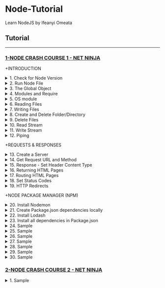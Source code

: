 # Node-Tutorial
Learn NodeJS by Ifeanyi Omeata

## Tutorial

---

### [1-NODE CRASH COURSE 1 - NET NINJA](#)

+INTRODUCTION

<details>
  <summary>1. Check for Node Version</summary>

```Javascript
node -v
```

</details>

<details>
  <summary>2. Run Node File</summary>

```Javascript
node index.js
```

</details>

<details>
  <summary>3. The Global Object</summary>

Test.js:

```Javascript
let count = 0

const program = global.setInterval(()=>{
    count++
    console.log(count)
}, 1000)

global.setTimeout(()=>{
    console.log("Setting timeout")
    clearInterval(program)
}, 3000)
```

Absolute Path

```Javascript
console.log(__dirname)
```

```Javascript
// ~/Desktop/SERVER/Cloud/node
```

Absolute Path + Filename

```Javascript
console.log(__filename)
```

```Javascript
// ~/Desktop/SERVER/Cloud/node/test.js
```

</details>

<details>
  <summary>4. Modules and Require</summary>

require.js:

```Javascript
const people = ['yoshi' , 'ryu', ' chun-li' , ' mario'];
const ages = [20, 25, 30, 35];

module.exports = {
    people,
    ages
};

```

modules.js:

```Javascript
const {people, ages} = require('./require.js');

console.log(people, ages);
```

```Javascript
// [ 'yoshi', 'ryu', ' chun-li', ' mario' ] [ 20, 25, 30, 35 ]
```

</details>

<details>
  <summary>5. OS module</summary>

```Javascript
const os = require('os');

console.log(os.platform(), os.homedir());

```

```Javascript
// darwin /Users/ifeanyiomeata
```

</details>

<details>
  <summary>6. Reading Files</summary>

```Javascript
const fs = require("fs");

// reading files
fs.readFile('./docs/blog1.txt', (err, data) => {
    if(err){
    console.log(err);
    }
    console.log(data.toString());
});

console.log('last line');
```

```Javascript
// last line
// Hello World!
// Hello World 2!
```

</details>

<details>
  <summary>7. Writing Files</summary>

```Javascript
const fs = require("fs");

// writing files
fs.writeFile('./docs/blog1.txt', 'hello, world', () => {
    console.log('file was written');
});
fs.writeFile('./docs/blog2.txt', 'hello, again' , () => {
    console.log('file was written');
});
```

```Javascript
// file was written
// file was written
```

</details>

<details>
  <summary>8. Create and Delete Folder/Directory</summary>

```Javascript
const fs = require("fs");

// Create and Delete directories/Folders
if(!fs.existsSync('./assets')) {
    fs.mkdir('./assets', (err) => {
        if (err) {
            console.error(err);
        }
        console.log('folder created');
    });
} else {
    fs.rmdir('./assets', (err) => {
        if(err) {
            console.log(err)
        }
        console.log('folder deleted');
    })
}
```

```Javascript
// folder created
// folder deleted
```

</details>

<details>
  <summary>9. Delete Files</summary>

```Javascript
const fs = require("fs");

// deleting files
if (fs.existsSync('./docs/blog1.txt')) {
    fs.unlink('./docs/blog1.txt', (err) => {
        if(err) {
            console.log(err)
        }
        console.log('file deleted');
    })
}
```

```Javascript
// file deleted
```

</details>

<details>
  <summary>10. Read Stream</summary>

```Javascript
const fs = require("fs");

const readStream = fs.createReadStream('./docs/blog2.txt', { encoding: 'utf8' });

readStream.on('data', (chunk) => {
    console.log('-------- NEW CHUNK -----');
    console.log(chunk);
});

```

```Javascript
// -------- NEW CHUNK -----
// <Buffer 4c 6f 72 65 6d 20 69 70 73 75 6d 20 64 6f 6c 6f 72 20 73 69 74 20 61 6d 65 74 2c 20 63 6f 6e 73 65 63 74 65 74 75 65 72 20 61 64 69 70 69 73 63 69 6e ... 65486 more bytes>
// -------- NEW CHUNK -----
// <Buffer 20 56 69 76 61 6d 75 73 20 69 6e 20 65 72 61 74 20 75 74 20 75 72 6e 61 20 63 75 72 73 75 73 20 76 65 73 74 69 62 75 6c 75 6d 2e 20 46 75 73 63 65 20 ... 65486 more bytes>
// -------- NEW CHUNK -----
// <Buffer 53 75 73 70 65 6e 64 69 73 73 65 20 66 65 75 67 69 61 74 2e 20 53 75 73 70 65 6e 64 69 73 73 65 20 65 6e 69 6d 20 74 75 72 70 69 73 2c 20 64 69 63 74 ... 65486 more bytes>
// -------- NEW CHUNK -----
// <Buffer 69 62 75 6c 75 6d 20 65 74 2c 20 74 65 6d 70 6f 72 20 61 75 63 74 6f 72 2c 20 6a 75 73 74 6f 2e 20 49 6e 20 61 63 20 66 65 6c 69 73 20 71 75 69 73 20 ... 65486 more bytes>
// -------- NEW CHUNK -----
// <Buffer 6c 61 6d 63 6f 72 70 65 72 20 75 6c 74 72 69 63 69 65 73 20 6e 69 73 69 2e 20 4e 61 6d 20 65 67 65 74 20 64 75 69 2e 20 45 74 69 61 6d 20 72 68 6f 6e ... 11132 more bytes>
```

</details>

<details>
  <summary>11. Write Stream</summary>

```Javascript
const fs = require("fs");

const readStream = fs.createReadStream('./docs/blog2.txt',{ encoding: 'utf8' });
const writeStream = fs.createWriteStream('./docs/blog3.txt');

readStream.on('data' , (chunk) => {
    console.log('------ NEW CHUNK -----');
    console.log(chunk);
    writeStream.write('\nNEW CHUNK\n');
    writeStream.write(chunk);
});
```

</details>

<details>
  <summary>12. Piping</summary>

```Javascript
const fs = require("fs");

const readStream = fs.createReadStream('./docs/blog2.txt',{ encoding: 'utf8' });
const writeStream = fs.createWriteStream('./docs/blog3.txt');

// readStream.on('data' , (chunk) => {
//     console.log('------ NEW CHUNK -----');
//     console.log(chunk);
//     writeStream.write('\nNEW CHUNK\n');
//     writeStream.write(chunk);
// });

// piping
readStream.pipe(writeStream);
```

</details>

+REQUESTS & RESPONSES

<details>
  <summary>13. Create a Server</summary>

```Javascript
const http = require('http');

const server = http.createServer((req, res) =>{
    console.log('request made');
});

server.listen(3000, 'localhost', () => {
    console.log('listening for requests on port 3000')
})
```

```Javascript
// listening for requests on port 3000
// request made
```

</details>

<details>
  <summary>14. Get Request URL and Method</summary>

```Javascript

const http = require('http');

const server = http.createServer((req, res) =>{
    console.log('request made');
    console.log("Url: ", req.url);
    console.log("Method: ", req.method);
    console.log("Headers: ", req.headers);
    console.log("Body: ", req.body);
});

server.listen(3000, 'localhost', () => {
    console.log('listening for requests on port 3000')
})
```

```Javascript
// listening for requests on port 3000
// request made
// Url:  /
// Method:  GET
// Headers:  {
//   host: 'localhost:3000',
//   connection: 'keep-alive',
//   'sec-ch-ua': '"Chromium";v="106", "Google Chrome";v="106", "Not;A=Brand";v="99"',
//   'sec-ch-ua-mobile': '?0',
//   'sec-ch-ua-platform': '"macOS"',
//   'upgrade-insecure-requests': '1',
//   'user-agent': 'Mozilla/5.0 (Macintosh; Intel Mac OS X 10_15_7) AppleWebKit/537.36 (KHTML, like Gecko) Chrome/106.0.0.0 Safari/537.36',
//   accept: 'text/html,application/xhtml+xml,application/xml;q=0.9,image/avif,image/webp,image/apng,*/*;q=0.8,application/signed-exchange;v=b3;q=0.9',
//   'sec-fetch-site': 'none',
//   'sec-fetch-mode': 'navigate',
//   'sec-fetch-user': '?1',
//   'sec-fetch-dest': 'document',
//   'accept-encoding': 'gzip, deflate, br',
//   'accept-language': 'en-GB,en-US;q=0.9,en;q=0.8'
// }
// Body:  undefined
```

</details>

<details>
  <summary>15. Response - Set Header Content Type </summary>

```Javascript

const http = require('http');

const server = http.createServer((req, res) => {
    console.log('request made');
    console.log("Url: ", req.url);
    console.log("Method: ", req.method);
    console.log("Headers: ", req.headers);
    console.log("Body: ", req.body);

    // set header content type
    res.setHeader('Content-Type', 'text/plain');
    res.write('hello, ninjas');
    res.end();
});

server.listen(3000, 'localhost', () => {
    console.log('listening for requests on port 3000')
})
```

```Javascript
const http = require('http');

const server = http.createServer((req, res) => {
    console.log('request made');
    // console.log("Url: ", req.url);
    // console.log("Method: ", req.method);
    // console.log("Headers: ", req.headers);
    // console.log("Body: ", req.body);

    // set header content type
    res.setHeader('Content-Type', 'text/html');
    res.write('<head><link rel="stylesheet" href="#"></head>');
    res.write('<h1>Welcome!</h1>');
    res.write('<h2>hello, ninjas</h2>');
    res.end();
});

server.listen(3000, 'localhost', () => {
    console.log('listening for requests on port 3000')
})
```

</details>

<details>
  <summary>16. Returning HTML Pages </summary>

```Javascript
const http = require('http');
const fs = require('fs');

const server = http.createServer((req, res) => {
    console.log('request made');

    // set header content type
    res.setHeader('Content-Type', 'text/html');

    // send an html file.
    fs.readFile('./views/index.html', (err, data) => {
        if(err) {
            console.log(err);
            res.end();
        } else {
            res.write(data);
            res.end();
            // OR
            // res.end(data);
        }
    })

});

server.listen(3000, 'localhost', () => {
    console.log('listening for requests on port 3000')
})
```

</details>

<details>
  <summary>17. Routing HTML Pages</summary>

```Javascript
const http = require('http');
const fs = require('fs');

const server = http.createServer((req, res) => {
    console.log('request made');

    // set header content type
    res.setHeader('Content-Type', 'text/html');

    // get path from request
    let path = './views/';
    switch (req.url) {
        case '/':
            path += 'index.html';
            break;
        case '/about':
            path += 'about.html';
            break;
        default:
            path += '404.html';
            break;
    }

    // send an html file.
    fs.readFile(path, (err, data) => {
        if(err) {
            console.log(err);
            res.end();
        } else {
            res.end(data);
        }
    })
});

server.listen(3000, 'localhost', () => {
    console.log('listening for requests on port 3000')
})
```

</details>

<details>
  <summary>18. Set Status Codes </summary>

Status codes describe the type of response sent to the browser.

```markdown
200- OK
301- Resource moved
404- Not found
500- Internal server error
```

```markdown
100 Range- Informational Responses
200 Range- Success codes
300 Range- Codes for redirects
400 Range- User or client error codes
500 Range- Server error codes
```

```Javascript
const http = require('http');
const fs = require('fs');

const server = http.createServer((req, res) => {
    console.log('request made');

    // set header content type
    res.setHeader('Content-Type', 'text/html');

    // get path from request
    let path = './views/';
    switch (req.url) {
        case '/':
            path += 'index.html';
            res.statusCode = 200;
            break;
        case '/about':
            path += 'about.html';
            res.statusCode = 200;
            break;
        default:
            path += '404.html';
            res.statusCode = 404;
            break;
    }

    // send an html file.
    fs.readFile(path, (err, data) => {
        if(err) {
            console.log(err);
            res.end();
        } else {
            res.end(data);
        }
    })
});

server.listen(3000, 'localhost', () => {
    console.log('listening for requests on port 3000')
})
```

</details>

<details>
  <summary>19. HTTP Redirects</summary>

```Javascript

const http = require('http');
const fs = require('fs');

const server = http.createServer((req, res) => {
    console.log('request made');

    // set header content type
    res.setHeader('Content-Type', 'text/html');

    // get path from request
    let path = './views/';
    switch (req.url) {
        case '/':
            path += 'index.html';
            res.statusCode = 200;
            break;
        case '/about':
            path += 'about.html';
            res.statusCode = 200;
            break;
        case '/about-me':
            res.statusCode = 301;
            res.setHeader('Location', '/about');
            res.end();
            break;
        default:
            path += '404.html';
            res.statusCode = 404;
            break;
    }

    // send an html file.
    fs.readFile(path, (err, data) => {
        if(err) {
            console.log(err);
            res.end();
        } else {
            res.end(data);
        }
    })
});

server.listen(3000, 'localhost', () => {
    console.log('listening for requests on port 3000')
})
```

</details>

+NODE PACKAGE MANAGER (NPM)

<details>
  <summary>20. Install Nodemon </summary>

```Javascript
npm install -g nodemon

yarn global add nodemon
```

```Javascript
nodemon server
```

</details>

<details>
  <summary>21. Create Package.json dependencies locally </summary>

```Javascript
npm init
```

```Javascript
{
  "name": "node",
  "version": "1.0.0",
  "description": "",
  "main": "index.js",
  "directories": {
    "doc": "docs"
  },
  "scripts": {
    "test": "echo \"Error: no test specified\" && exit 1",
    "start": "node server.js"
  },
  "author": "",
  "license": "ISC"
}

```

</details>

<details>
  <summary>22. Install Lodash</summary>

```Javascript
npm i --save lodash
```

package.json:

```Javascript
{
  "name": "node",
  "version": "1.0.0",
  "description": "",
  "main": "index.js",
  "directories": {
    "doc": "docs"
  },
  "scripts": {
    "test": "echo \"Error: no test specified\" && exit 1",
    "start": "node server.js"
  },
  "author": "",
  "license": "ISC",
  "dependencies": {
    "lodash": "^4.17.21"
  }
}
```

package-lock.json:

```Javascript
{
  "name": "node",
  "version": "1.0.0",
  "lockfileVersion": 2,
  "requires": true,
  "packages": {
    "": {
      "name": "node",
      "version": "1.0.0",
      "license": "ISC",
      "dependencies": {
        "lodash": "^4.17.21"
      }
    },
    "node_modules/lodash": {
      "version": "4.17.21",
      "resolved": "https://registry.npmjs.org/lodash/-/lodash-4.17.21.tgz",
      "integrity": "sha512-v2kDEe57lecTulaDIuNTPy3Ry4gLGJ6Z1O3vE1krgXZNrsQ+LFTGHVxVjcXPs17LhbZVGedAJv8XZ1tvj5FvSg=="
    }
  },
  "dependencies": {
    "lodash": {
      "version": "4.17.21",
      "resolved": "https://registry.npmjs.org/lodash/-/lodash-4.17.21.tgz",
      "integrity": "sha512-v2kDEe57lecTulaDIuNTPy3Ry4gLGJ6Z1O3vE1krgXZNrsQ+LFTGHVxVjcXPs17LhbZVGedAJv8XZ1tvj5FvSg=="
    }
  }
}

```

</details>

<details>
  <summary>23. Install all dependencies in Package.json</summary>

```Javascript
npm install
```

</details>

<details>
  <summary>24. Sample</summary>

```Javascript

```

```Javascript

```

```Javascript

```

</details>

<details>
  <summary>25. Sample</summary>

```Javascript

```

```Javascript

```

```Javascript

```

</details>

<details>
  <summary>26. Sample</summary>

```Javascript

```

```Javascript

```

```Javascript

```

</details>

<details>
  <summary>27. Sample</summary>

```Javascript

```

```Javascript

```

```Javascript

```

</details>

<details>
  <summary>28. Sample</summary>

```Javascript

```

```Javascript

```

```Javascript

```

</details>

<details>
  <summary>29. Sample</summary>

```Javascript

```

```Javascript

```

```Javascript

```

</details>

<details>
  <summary>30. Sample</summary>

```Javascript

```

```Javascript

```

```Javascript

```

</details>


### [2-NODE CRASH COURSE 2 - NET NINJA](#)

<details>
  <summary>1. Sample</summary>

```Javascript

```

```Javascript

```

```Javascript

```

```Javascript

```

</details>
